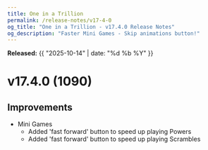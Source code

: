 ```yaml
---
title: One in a Trillion
permalink: /release-notes/v17-4-0
og_title: "One in a Trillion - v17.4.0 Release Notes"
og_description: "Faster Mini Games - Skip animations button!"
---
```

**Released:** {{ "2025-10-14" | date: "%d %b %Y" }}

# v17.4.0 (1090)

## Improvements
- Mini Games
  - Added 'fast forward' button to speed up playing Powers
  - Added 'fast forward' button to speed up playing Scrambles
